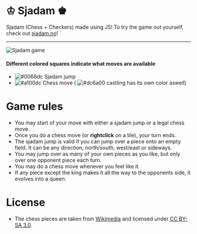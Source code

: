 # ♔ Sjadam ♚
Sjadam (Chess + Checkers) made using JS!
To try the game out yourself, check out [sjadam.no](https://sjadam.no/)!
***
![Sjadam game](https://sjadam.no/sjadam-github.png)

#### Different colored squares indicate what moves are available
- ![#0068dc](https://placehold.it/15/0068dc/000000?text=+) Sjadam jump
- ![#a100dc](https://placehold.it/15/a100dc/000000?text=+) Chess move ( ![#dc6a00](https://placehold.it/15/dc6a00/000000?text=+) castling has its own color aswell)

# Game rules
- You may start of your move with either a sjadam jump or a legal chess move.
- Once you do a chess move (or __rightclick__ on a tile), your turn ends.
- The sjadam jump is valid if you can jump over a piece onto an empty field. It can be any direction; north/south, west/east or sideways.
- You may jump over as many of your own pieces as you like, but only over one opponent piece each turn.
- You may do a chess move whenever you feel like it.
- If any piece except the king makes it all the way to the opponents side, it evolves into a queen.

# License
- The chess pieces are taken from [Wikimedia](https://commons.wikimedia.org/wiki/Category:SVG_chess_pieces) and licensed under [CC BY-SA 3.0](https://creativecommons.org/licenses/by-sa/3.0/).
